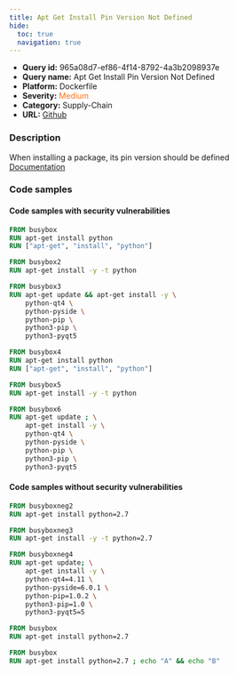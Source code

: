 ```yaml
---
title: Apt Get Install Pin Version Not Defined
hide:
  toc: true
  navigation: true
---
```


<style>
  .highlight .hll {
    background-color: #ff171742;
  }
  .md-content {
    max-width: 1100px;
    margin: 0 auto;
  }
</style>

-   **Query id:** 965a08d7-ef86-4f14-8792-4a3b2098937e
-   **Query name:** Apt Get Install Pin Version Not Defined
-   **Platform:** Dockerfile
-   **Severity:** <span style="color:#ff7213">Medium</span>
-   **Category:** Supply-Chain
-   **URL:** [Github](https://github.com/Checkmarx/kics/tree/master/assets/queries/dockerfile/apt_get_install_pin_version_not_defined)

### Description
When installing a package, its pin version should be defined<br>
[Documentation](https://docs.docker.com/develop/develop-images/dockerfile_best-practices/)

### Code samples
#### Code samples with security vulnerabilities
```dockerfile title="Positive test num. 1 - dockerfile file" hl_lines="9 2 3 6"
FROM busybox
RUN apt-get install python
RUN ["apt-get", "install", "python"]

FROM busybox2
RUN apt-get install -y -t python

FROM busybox3
RUN apt-get update && apt-get install -y \
    python-qt4 \
    python-pyside \
    python-pip \
    python3-pip \
    python3-pyqt5

```
```dockerfile title="Positive test num. 2 - dockerfile file" hl_lines="9 2 3 6"
FROM busybox4
RUN apt-get install python
RUN ["apt-get", "install", "python"]

FROM busybox5
RUN apt-get install -y -t python

FROM busybox6
RUN apt-get update ; \
    apt-get install -y \
    python-qt4 \
    python-pyside \
    python-pip \
    python3-pip \
    python3-pyqt5

```


#### Code samples without security vulnerabilities
```dockerfile title="Negative test num. 1 - dockerfile file"
FROM busyboxneg2
RUN apt-get install python=2.7

FROM busyboxneg3
RUN apt-get install -y -t python=2.7

FROM busyboxneg4
RUN apt-get update; \
    apt-get install -y \
    python-qt4=4.11 \
    python-pyside=6.0.1 \
    python-pip=1.0.2 \
    python3-pip=1.0 \
    python3-pyqt5=5

```
```dockerfile title="Negative test num. 2 - dockerfile file"
FROM busybox
RUN apt-get install python=2.7
```
```dockerfile title="Negative test num. 3 - dockerfile file"
FROM busybox
RUN apt-get install python=2.7 ; echo "A" && echo "B"
```
